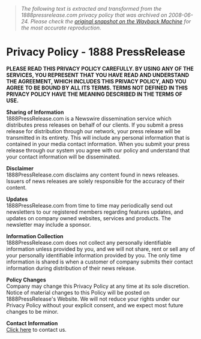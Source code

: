 > *The following text is extracted and transformed from the 1888pressrelease.com privacy policy that was archived on 2008-06-24. Please check the [original snapshot on the Wayback Machine](https://web.archive.org/web/20080624200213id_/http%3A//www.1888pressrelease.com/privacy-policy.html) for the most accurate reproduction.*

# Privacy Policy - 1888 PressRelease

**PLEASE READ THIS PRIVACY POLICY CAREFULLY. BY USING ANY OF THE SERVICES, YOU REPRESENT THAT YOU HAVE READ AND UNDERSTAND THE AGREEMENT, WHICH INCLUDES THIS PRIVACY POLICY, AND YOU AGREE TO BE BOUND BY ALL ITS TERMS. TERMS NOT DEFINED IN THIS PRIVACY POLICY HAVE THE MEANING DESCRIBED IN THE TERMS OF USE.**

**Sharing of Information**  
1888PressRelease.com is a Newswire dissemination service which distributes press releases on behalf of our clients. If you submit a press release for distribution through our network, your press release will be transmitted in its entirety. This will include any personal information that is contained in your media contact information. When you submit your press release through our system you agree with our policy and understand that your contact information will be disseminated.

**Disclaimer**  
1888PressRelease.com disclaims any content found in news releases. Issuers of news releases are solely responsible for the accuracy of their content.

**Updates**  
1888PressRelease.com from time to time may periodically send out newsletters to our registered members regarding features updates, and updates on company owned websites, services and products. The newsletter may include a sponsor.

**Information Collection**  
1888PressRelease.com does not collect any personally identifiable information unless provided by you, and we will not share, rent or sell any of your personally identifiable information provided by you. The only time information is shared is when a customer of company submits their contact information during distribution of their news release.

**Policy Changes**  
Company may change this Privacy Policy at any time at its sole discretion. Notice of material changes to this Policy will be posted on 1888PressRelease's Website. We will not reduce your rights under our Privacy Policy without your explicit consent, and we expect most future changes to be minor.

**Contact Information**  
[Click here](https://web.archive.org/contactus.html) to contact us. 
